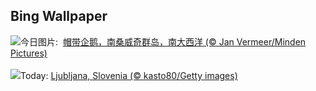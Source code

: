 ## Bing Wallpaper
![](https://www.bing.com/th?id=OHR.FestivusPenguins_ZH-CN5191348531_UHD.jpg&w=1000)今日图片: &nbsp;[帽带企鹅，南桑威奇群岛，南大西洋 (© Jan Vermeer/Minden Pictures)](https://www.bing.com/th?id=OHR.FestivusPenguins_ZH-CN5191348531_UHD.jpg)
<br><br/>
![](https://www.bing.com/th?id=OHR.LjubljanaLights_EN-US9215683814_UHD.jpg&w=1000)Today: [Ljubljana, Slovenia (© kasto80/Getty images)](https://www.bing.com/th?id=OHR.LjubljanaLights_EN-US9215683814_UHD.jpg)
<br><br/>
